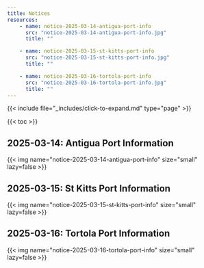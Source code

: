```yaml
---
title: Notices
resources:
    - name: notice-2025-03-14-antigua-port-info
      src: "notice-2025-03-14-antigua-port-info.jpg"
      title: ""

    - name: notice-2025-03-15-st-kitts-port-info
      src: "notice-2025-03-15-st-kitts-port-info.jpg"
      title: ""

    - name: notice-2025-03-16-tortola-port-info
      src: "notice-2025-03-16-tortola-port-info.jpg"
      title: ""
---
```


{{< include file="_includes/click-to-expand.md" type="page" >}}

{{< toc >}}

## 2025-03-14: Antigua Port Information

{{< img name="notice-2025-03-14-antigua-port-info" size="small" lazy=false >}}

## 2025-03-15: St Kitts Port Information

{{< img name="notice-2025-03-15-st-kitts-port-info" size="small" lazy=false >}}

## 2025-03-16: Tortola Port Information

{{< img name="notice-2025-03-16-tortola-port-info" size="small" lazy=false >}}
